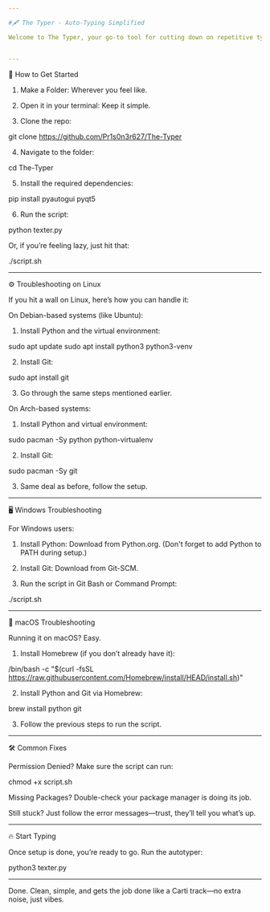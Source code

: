 ```yaml
---

#🖋️ The Typer - Auto-Typing Simplified

Welcome to The Typer, your go-to tool for cutting down on repetitive typing. It’s built to make things easy, no cap. Follow these steps to get everything running in no time.


---
```


🚀 How to Get Started

1. Make a Folder: Wherever you feel like.


2. Open it in your terminal: Keep it simple.


3. Clone the repo:

git clone https://github.com/Pr1s0n3r627/The-Typer


4. Navigate to the folder:

cd The-Typer


5. Install the required dependencies:

pip install pyautogui pyqt5


6. Run the script:

python texter.py



Or, if you’re feeling lazy, just hit that:

./script.sh


---

⚙️ Troubleshooting on Linux

If you hit a wall on Linux, here’s how you can handle it:

On Debian-based systems (like Ubuntu):

1. Install Python and the virtual environment:

sudo apt update
sudo apt install python3 python3-venv


2. Install Git:

sudo apt install git


3. Go through the same steps mentioned earlier.



On Arch-based systems:

1. Install Python and virtual environment:

sudo pacman -Sy python python-virtualenv


2. Install Git:

sudo pacman -Sy git


3. Same deal as before, follow the setup.




---

🖥️ Windows Troubleshooting

For Windows users:

1. Install Python: Download from Python.org.
(Don't forget to add Python to PATH during setup.)


2. Install Git: Download from Git-SCM.


3. Run the script in Git Bash or Command Prompt:

./script.sh




---

🍏 macOS Troubleshooting

Running it on macOS? Easy.

1. Install Homebrew (if you don’t already have it):

/bin/bash -c "$(curl -fsSL https://raw.githubusercontent.com/Homebrew/install/HEAD/install.sh)"


2. Install Python and Git via Homebrew:

brew install python git


3. Follow the previous steps to run the script.




---

🛠️ Common Fixes

Permission Denied? Make sure the script can run:

chmod +x script.sh

Missing Packages? Double-check your package manager is doing its job.


Still stuck? Just follow the error messages—trust, they’ll tell you what’s up.


---

🔥 Start Typing

Once setup is done, you’re ready to go. Run the autotyper:

python3 texter.py


---

Done. Clean, simple, and gets the job done like a Carti track—no extra noise, just vibes.

